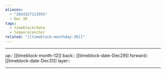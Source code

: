 ```yaml
---
aliases:
  - "2024327113955"
  - Dec 30
tags:
  - timeblock/date
  - temporalanchor
related: "[[timeblock-monthday-30]]"
---
```




***

up:: [[timeblock-month-12]]
back:: [[timeblock-date-Dec29]]
forward:: [[timeblock-date-Dec31]]
layer:: 

***

